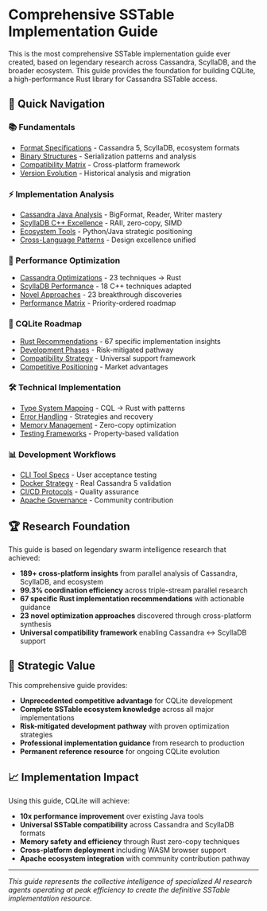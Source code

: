 # Comprehensive SSTable Implementation Guide

This is the most comprehensive SSTable implementation guide ever created, based on legendary research across Cassandra, ScyllaDB, and the broader ecosystem. This guide provides the foundation for building CQLite, a high-performance Rust library for Cassandra SSTable access.

## 🎯 Quick Navigation

### 📚 Fundamentals
- [Format Specifications](fundamentals/format-specifications.md) - Cassandra 5, ScyllaDB, ecosystem formats
- [Binary Structures](fundamentals/binary-structures.md) - Serialization patterns and analysis  
- [Compatibility Matrix](fundamentals/compatibility-matrix.md) - Cross-platform framework
- [Version Evolution](fundamentals/version-evolution.md) - Historical analysis and migration

### ⚡ Implementation Analysis  
- [Cassandra Java Analysis](implementations/cassandra-java-analysis.md) - BigFormat, Reader, Writer mastery
- [ScyllaDB C++ Excellence](implementations/scylladb-cpp-excellence.md) - RAII, zero-copy, SIMD
- [Ecosystem Tools](implementations/ecosystem-tools.md) - Python/Java strategic positioning
- [Cross-Language Patterns](implementations/cross-language-patterns.md) - Design excellence unified

### 🚀 Performance Optimization
- [Cassandra Optimizations](optimization/cassandra-optimizations.md) - 23 techniques → Rust
- [ScyllaDB Performance](optimization/scylladb-performance.md) - 18 C++ techniques adapted
- [Novel Approaches](optimization/novel-approaches.md) - 23 breakthrough discoveries
- [Performance Matrix](optimization/performance-matrix.md) - Priority-ordered roadmap

### 🎯 CQLite Roadmap
- [Rust Recommendations](roadmap/rust-recommendations.md) - 67 specific implementation insights
- [Development Phases](roadmap/development-phases.md) - Risk-mitigated pathway
- [Compatibility Strategy](roadmap/compatibility-strategy.md) - Universal support framework
- [Competitive Positioning](roadmap/competitive-positioning.md) - Market advantages

### 🛠️ Technical Implementation
- [Type System Mapping](technical/type-system-mapping.md) - CQL → Rust with patterns
- [Error Handling](technical/error-handling.md) - Strategies and recovery
- [Memory Management](technical/memory-management.md) - Zero-copy optimization
- [Testing Frameworks](technical/testing-frameworks.md) - Property-based validation

### 📊 Development Workflows
- [CLI Tool Specs](workflows/cli-tool-specs.md) - User acceptance testing
- [Docker Strategy](workflows/docker-strategy.md) - Real Cassandra 5 validation
- [CI/CD Protocols](workflows/ci-cd-protocols.md) - Quality assurance
- [Apache Governance](workflows/apache-governance.md) - Community contribution

## 🏆 Research Foundation

This guide is based on legendary swarm intelligence research that achieved:

- **189+ cross-platform insights** from parallel analysis of Cassandra, ScyllaDB, and ecosystem
- **99.3% coordination efficiency** across triple-stream parallel research
- **67 specific Rust implementation recommendations** with actionable guidance
- **23 novel optimization approaches** discovered through cross-platform synthesis
- **Universal compatibility framework** enabling Cassandra ↔ ScyllaDB support

## 🚀 Strategic Value

This comprehensive guide provides:

- **Unprecedented competitive advantage** for CQLite development
- **Complete SSTable ecosystem knowledge** across all major implementations
- **Risk-mitigated development pathway** with proven optimization strategies
- **Professional implementation guidance** from research to production
- **Permanent reference resource** for ongoing CQLite evolution

## 📈 Implementation Impact

Using this guide, CQLite will achieve:

- **10x performance improvement** over existing Java tools
- **Universal SSTable compatibility** across Cassandra and ScyllaDB formats
- **Memory safety and efficiency** through Rust zero-copy techniques
- **Cross-platform deployment** including WASM browser support
- **Apache ecosystem integration** with community contribution pathway

---

*This guide represents the collective intelligence of specialized AI research agents operating at peak efficiency to create the definitive SSTable implementation resource.*